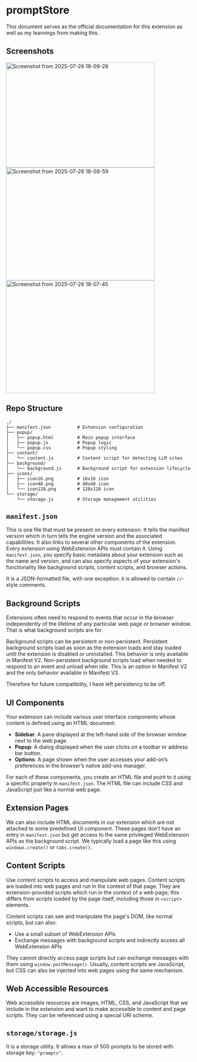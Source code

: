 # promptStore

This document serves as the official documentation for this extension as well as my learnings from making this.

## Screenshots

<img width="404" height="286" alt="Screenshot from 2025-07-26 18-09-26" src="https://github.com/user-attachments/assets/c16062c5-f930-4ea2-aac6-7b543884157a" />
<img width="404" height="307" alt="Screenshot from 2025-07-26 18-08-59" src="https://github.com/user-attachments/assets/d79302b4-fbcb-4d20-999d-54d0444154ba" />
<img width="404" height="307" alt="Screenshot from 2025-07-26 18-07-45" src="https://github.com/user-attachments/assets/c1012eb7-03f9-40b6-9cd1-71185c9d1832" />



## Repo Structure

```
./
├── manifest.json          # Extension configuration
├── popup/
│   ├── popup.html         # Main popup interface
│   ├── popup.js           # Popup logic
│   └── popup.css          # Popup styling
├── content/
│   └── content.js         # Content script for detecting LLM sites
├── background/
│   └── background.js      # Background script for extension lifecycle
├── icons/
│   ├── icon16.png         # 16x16 icon
│   ├── icon48.png         # 48x48 icon
│   └── icon128.png        # 128x128 icon
└── storage/
    └── storage.js         # Storage management utilities
```

## `manifest.json`

This is one file that must be present on every extension. It tells the manifest version which in turn tells the engine version and the associated capabilities. It also links to several other components of the extension. Every extension using WebExtension APIs must contain it. Using `manifest.json`, you specify basic metadata about your extension such as the name and version, and can also specify aspects of your extension's functionality like background scripts, content scripts, and browser actions.

It is a JSON-formatted file, with one exception: it is allowed to contain `//`-style comments.

## Background Scripts

Extensions often need to respond to events that occur in the browser independently of the lifetime of any particular web page or browser window. That is what background scripts are for.

Background scripts can be persistent or non-persistent. Persistent background scripts load as soon as the extension loads and stay loaded until the extension is disabled or uninstalled. This behavior is only available in Manifest V2. Non-persistent background scripts load when needed to respond to an event and unload when idle. This is an option in Manifest V2 and the only behavior available in Manifest V3.

Therefore for future compatibility, I have left persistency to be off.

## UI Components

Your extension can include various user interface components whose content is defined using an HTML document:

- **Sidebar**: A pane displayed at the left-hand side of the browser window next to the web page.
- **Popup**: A dialog displayed when the user clicks on a toolbar or address bar button.
- **Options**: A page shown when the user accesses your add-on’s preferences in the browser’s native add-ons manager.

For each of these components, you create an HTML file and point to it using a specific property in `manifest.json`. The HTML file can include CSS and JavaScript just like a normal web page.

## Extension Pages

We can also include HTML documents in our extension which are not attached to some predefined UI component. These pages don’t have an entry in `manifest.json` but get access to the same privileged WebExtension APIs as the background script. We typically load a page like this using `windows.create()` or `tabs.create()`.

## Content Scripts

Use content scripts to access and manipulate web pages. Content scripts are loaded into web pages and run in the context of that page. They are extension-provided scripts which run in the context of a web page; this differs from scripts loaded by the page itself, including those in `<script>` elements.

Content scripts can see and manipulate the page's DOM, like normal scripts, but can also:
- Use a small subset of WebExtension APIs
- Exchange messages with background scripts and indirectly access all WebExtension APIs

They cannot directly access page scripts but can exchange messages with them using `window.postMessage()`. Usually, content scripts are JavaScript, but CSS can also be injected into web pages using the same mechanism.

## Web Accessible Resources

Web accessible resources are images, HTML, CSS, and JavaScript that we include in the extension and want to make accessible to content and page scripts. They can be referenced using a special URI scheme.

## `storage/storage.js`

It is a storage utility. It allows a max of 500 prompts to be stored with storage key: `"prompts"`.
